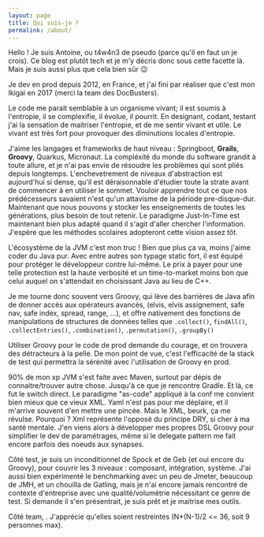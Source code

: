 ```yaml
---
layout: page
title: Qui suis-je ?
permalink: /about/
---
```


Hello ! Je suis Antoine, ou t4w4n3 de pseudo (parce qu'il en faut un je crois). Ce blog est plutôt tech et je m'y décris donc sous cette facette là.
Mais je suis aussi plus que cela bien sûr :wink:

Je dev en prod depuis 2012, en France, et j'ai fini par réaliser que c'est mon Ikigai en 2017 (merci la team des DocBusters).

Le code me parait semblable à un organisme vivant; il est soumis à l'entropie, il se complexifie, il évolue, il pourrit. En designant, codant, testant j'ai la sensation de maitriser l'entropie, et de me sentir vivant et utile. Le vivant est très fort pour provoquer des diminutions locales d'entropie.

J'aime les langages et frameworks de haut niveau : Springboot, **Grails**, **Groovy**, Quarkus, Micronaut. La compléxité du monde du software grandit à toute allure, et je n'ai pas envie de résoudre les problèmes qui sont pliés depuis longtemps. L'enchevetrement de niveaux d'abstraction est aujourd'hui si dense, qu'il est déraisonnable d'étudier toute la strate avant de commencer à en utiliser le sommet. Vouloir apprendre tout ce que nos prédécesseurs savaient n'est qu'un attavisme de la période pre-disque-dur. Maintenant que nous pouvons y stocker les enseignements de toutes les générations, plus besoin de tout retenir. Le paradigme Just-In-Time est maintenant bien plus adapté quand il s'agit d'aller chercher l'information. J'espère que les méthodes scolaires adopteront cette vision assez tôt.

L'écosystème de la JVM c'est mon truc ! Bien que plus ça va, moins j'aime coder du Java pur. Avec entre autres son typage static fort, il est équipé pour protéger le développeur contre lui-même. Le prix à payer pour une telle protection est la haute verbosité et un time-to-market moins bon que celui auquel on s'attendait en choisissant Java au lieu de C++.

Je me tourne donc souvent vers Groovy, qui lève des barrières de Java afin de donner accès aux opérateurs avancés, (elvis, elvis assignement, safe nav, safe index, spread, range, ...), et offre nativement des fonctions de manipulations de structures de données telles que `.collect()`, `findAll()`, `.collectEntries()`, `.combination()`, `.permutation()`, `.groupBy()`

Utiliser Groovy pour le code de prod demande du courage, et on trouvera des détracteurs à la pelle. De mon point de vue, c'est l'efficacité de la stack de test qui permettra la sérénité avec l'utilisation de Groovy en prod.

90% de mon xp JVM s'est faite avec Maven, surtout par dépis de connaitre/trouver autre chose. Jusqu'à ce que je rencontre Gradle. Et là, ce fut le switch direct. Le paradigme "as-code" appliqué à la conf me convient bien mieux que ce vieux XML. Yaml n'est pas pour me déplaire, et il m'arrive souvent d'en mettre une pincée. Mais le XML, beurk, ça me révulse. Pourquoi ? Xml représente l'opposé du principe DRY, si cher à ma santé mentale. J'en viens alors à développer mes propres DSL Groovy pour simplifier le dev de paramétrages, même si le delegate pattern me fait encore parfois des noeuds aux synapses.

Côté test, je suis un inconditionnel de Spock et de Geb (et oui encore du Groovy), pour couvrir les 3 niveaux : composant, intégration, système. J'ai aussi bien expérimenté le benchmarking avec un peu de Jmeter, beaucoup de JMH, et un chouilla de Gatling, mais je n'ai encore jamais rencontré de contexte d'entreprise avec une qualité/volumétrie nécessitant ce genre de test. Si demande il s'en présentrait, je suis prêt et je maitrise mes outils. 

Côté team,                  . J'apprécie qu'elles soient restreintes (N*(N-1)/2 <= 36, soit 9 personnes max).